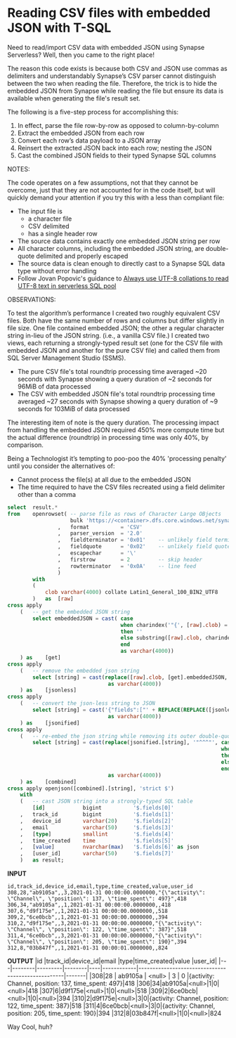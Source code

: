 # Reading CSV files with embedded JSON with T-SQL

Need to read/import CSV data with embedded JSON using Synapse Serverless? Well, then you came to the right place!

The reason this code exists is because both CSV and JSON use commas as delimiters and understandably Synapse’s 
CSV parser cannot distinguish between the two when reading the file. Therefore, the trick is to hide the embedded 
JSON from Synapse while reading the file but ensure its data is available when generating the file's result set.

The following is a five-step process for accomplishing this:
1.	In effect, parse the file row-by-row as opposed to column-by-column
2.	Extract the embedded JSON from each row
3.	Convert each row’s data payload to a JSON array
4.	Reinsert the extracted JSON back into each row; nesting the JSON
5.	Cast the combined JSON fields to their typed Synapse SQL columns

NOTES:

The code operates on a few assumptions, not that they cannot be overcome, just that they are not accounted for in the code itself,
but will quickly demand your attention if you try this with a less than compliant file: 
* The input file is
  * a character file
  * CSV delimited
  * has a single header row
* The source data contains exactly one embedded JSON string per row
* All character columns, including the embedded JSON string, are double-quote delimited and properly escaped
* The source data is clean enough to directly cast to a Synapse SQL data type without error handling
* Follow Jovan Popovic's guidance to [Always use UTF-8 collations to read UTF-8 text in serverless SQL pool](https://techcommunity.microsoft.com/t5/azure-synapse-analytics/always-use-utf-8-collations-to-read-utf-8-text-in-serverless-sql/ba-p/1883633)

OBSERVATIONS:

To test the algorithm’s performance I created two roughly equivalent CSV files. Both have the same number of rows and columns but differ slightly in file size. 
One file contained embedded JSON; the other a regular character string in-lieu of the JSON string. (i.e., a vanilla CSV file.)
I created two views, each returning a strongly-typed result set (one for the CSV file with embedded JSON and another for the pure CSV file) and called them 
from SQL Server Management Studio (SSMS).
* The pure CSV file's total roundtrip processing time averaged ~20 seconds with Synapse showing a query duration of ~2 seconds for 96MiB of data processed
* The CSV with embedded JSON file's total roundtrip processing time averaged ~27 seconds with Synapse showing a query duration of ~9 seconds for 103MiB of data processed

The interesting item of note is the query duration. The processing impact from handling the embedded JSON required 450% more compute time but the actual difference (roundtrip) in processing time was only 40%, by comparison.

Being a Technologist it’s tempting to poo-poo the 40% 'processing penalty' until you consider the alternatives of:
* Cannot process the file(s) at all due to the embedded JSON
* The time required to have the CSV files recreated using a field delimiter other than a comma

```sql
select  result.*
from    openrowset( -- parse file as rows of Character Large OBjects
                    bulk 'https://<container>.dfs.core.windows.net/synapse/csv/<fileName.csv>'
                ,   format          = 'CSV'
                ,   parser_version  = '2.0'
                ,   fieldterminator = '0x01'    -- unlikely field termination character
                ,   fieldquote      = '0x02'    -- unlikely field quote character
                ,   escapechar      = '\'
                ,   firstrow        = 2         -- skip header
                ,   rowterminator   = '0x0A'    -- line feed
                )
        with    
        (   
            clob varchar(4000) collate Latin1_General_100_BIN2_UTF8
        )   as  [raw]
cross apply
    (   -- get the embedded JSON string
        select embeddedJSON = cast( case
                                    when charindex('"{', [raw].clob) = 0 
                                    then ''
                                    else substring([raw].clob, charindex('"{', [raw].clob), charindex('}"', [raw].clob) - charindex('"{', [raw].clob) +2)
                                    end
                                    as varchar(4000))
    ) as    [get]
cross apply
    (   -- remove the embedded json string
        select [string] = cast(replace([raw].clob, [get].embeddedJSON, '^^^') 
                                as varchar(4000))
    ) as    [jsonless]
cross apply
    (   -- convert the json-less string to JSON
        select [string] = cast('{"fields":["' + REPLACE(REPLACE([jsonless].[string], '"', '\"'), ',', '","') + '"]}'
                                as varchar(4000))
    ) as    [jsonified]
cross apply
    (   -- re-embed the json string while removing its outer double-quote delimiters to ensure a combined, well-formed JSON string
        select [string] = cast(replace(jsonified.[string], '"^^^"', case
                                                                    when len([get].embeddedJSON) = 0 
                                                                    then ''
                                                                    else substring([get].embeddedJSON, 2, len([get].embeddedJSON) -2) 
                                                                    end)
                                as varchar(4000))
    ) as    [combined]
cross apply openjson([combined].[string], 'strict $')
    with
    (   -- cast JSON string into a strongly-typed SQL table
        [id]            bigint          '$.fields[0]'
    ,   track_id        bigint          '$.fields[1]'          
    ,   device_id       varchar(20)     '$.fields[2]'
    ,   email           varchar(50)     '$.fields[3]'
    ,   [type]          smallint        '$.fields[4]'
    ,   time_created    time            '$.fields[5]'
    ,   [value]         nvarchar(max)   '$.fields[6]' as json
    ,   [user_id]       varchar(50)     '$.fields[7]'
    )   as result;
```
**INPUT**
```text
id,track_id,device_id,email,type,time_created,value,user_id
308,28,"ab9105a",,3,2021-01-31 00:00:00.0000000,"{\"activity\": \"Channel\", \"position\": 137, \"time_spent\": 497}",418
306,34,"ab9105a",,1,2021-01-31 00:00:00.0000000,,418
307,6,"d9f175e",,1,2021-01-31 00:00:00.0000000,,518
309,2,"6ce0bcb",,1,2021-01-31 00:00:00.0000000,,394
310,2,"d9f175e",,3,2021-01-31 00:00:00.0000000,"{\"activity\": \"Channel\", \"position\": 122, \"time_spent\": 387}",518
311,4,"6ce0bcb",,3,2021-01-31 00:00:00.0000000,"{\"activity\": \"Channel\", \"position\": 205, \"time_spent\": 190}",394
312,8,"03b847f",,1,2021-01-31 00:00:01.0000000,,824
```

**OUTPUT**
|id |track_id|device_id|email   |type|time_created|value                                              |user_id|
|---|--------|---------|--------|----|------------|---------------------------------------------------|-------|
|308|28      | ab9105a | \<null\> | 3  |      0     |{activity: Channel, position: 137, time_spent: 497}|418
|306|34|ab9105a|\<null\>|1|0|\<null\>|418
|307|6|d9f175e|\<null\>|1|0|\<null\>|518
|309|2|6ce0bcb|\<null\>|1|0|\<null\>|394
|310|2|d9f175e|\<null\>|3|0|{activity: Channel, position: 122, time_spent: 387}|518
|311|4|6ce0bcb|\<null\>|3|0|{activity: Channel, position: 205, time_spent: 190}|394
|312|8|03b847f|\<null\>|1|0|\<null\>|824

Way Cool, huh?
